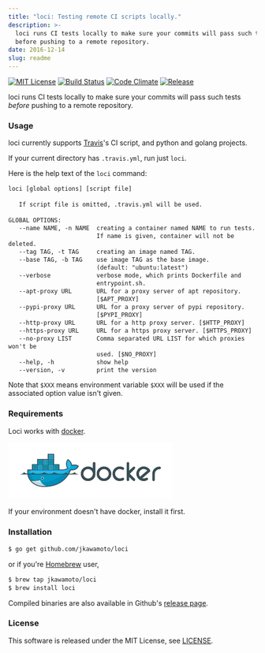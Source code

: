```yaml
---
title: "loci: Testing remote CI scripts locally."
description: >-
  loci runs CI tests locally to make sure your commits will pass such tests
  before pushing to a remote repository.
date: 2016-12-14
slug: readme
---
```

[![MIT License](https://img.shields.io/badge/license-MIT-blue.svg?style=flat)](./info/licenses/)
[![Build Status](https://travis-ci.org/jkawamoto/loci.svg?branch=master)](https://travis-ci.org/jkawamoto/loci)
[![Code Climate](https://codeclimate.com/github/jkawamoto/loci/badges/gpa.svg)](https://codeclimate.com/github/jkawamoto/loci)
[![Release](https://img.shields.io/badge/release-0.3.0-brightgreen.svg)](https://github.com/jkawamoto/loci/releases/tag/v0.3.0)

loci runs CI tests locally to make sure your commits will pass such tests
*before* pushing to a remote repository.


### Usage
loci currently supports [Travis](https://travis-ci.org/)'s CI script,
and python and golang projects.

If your current directory has `.travis.yml`, run just `loci`.

Here is the help text of the `loci` command:
~~~
loci [global options] [script file]

   If script file is omitted, .travis.yml will be used.

GLOBAL OPTIONS:
   --name NAME, -n NAME  creating a container named NAME to run tests.
                         If name is given, container will not be deleted.
   --tag TAG, -t TAG     creating an image named TAG.
   --base TAG, -b TAG    use image TAG as the base image.
                         (default: "ubuntu:latest")
   --verbose             verbose mode, which prints Dockerfile and
                         entrypoint.sh.
   --apt-proxy URL       URL for a proxy server of apt repository.
                         [$APT_PROXY]
   --pypi-proxy URL      URL for a proxy server of pypi repository.
                         [$PYPI_PROXY]
   --http-proxy URL      URL for a http proxy server. [$HTTP_PROXY]
   --https-proxy URL     URL for a https proxy server. [$HTTPS_PROXY]
   --no-proxy LIST       Comma separated URL LIST for which proxies won't be
                         used. [$NO_PROXY]
   --help, -h            show help
   --version, -v         print the version
~~~

Note that `$XXX` means environment variable `$XXX` will be used
if the associated option value isn't given.

### Requirements
Loci works with [docker](https://www.docker.com/).

[![docker logo](img/small_h-trans.png)](https://www.docker.com/)

If your environment doesn't have docker, install it first.

### Installation
```sh
$ go get github.com/jkawamoto/loci
```
or if you're [Homebrew](http://brew.sh/) user,

```sh
$ brew tap jkawamoto/loci
$ brew install loci
```

Compiled binaries are also available in
Github's [release page](https://github.com/jkawamoto/loci/releases).


### License
This software is released under the MIT License, see [LICENSE](./info/licenses/).

